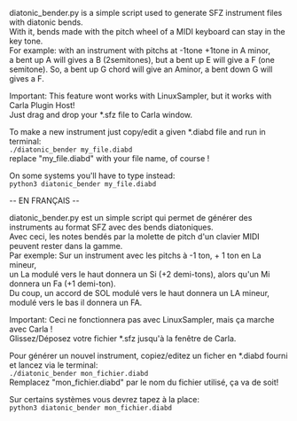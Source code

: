 diatonic_bender.py is a simple script used to generate SFZ instrument files with diatonic bends.<br>
With it, bends made with the pitch wheel of a MIDI keyboard can stay in the key tone.<br>
For example: with an instrument with pitchs at -1tone +1tone in A minor,<br>
a bent up A will gives a B (2semitones), but a bent up E will give a F (one semitone).
So, a bent up G chord will give an Aminor, a bent down G will gives a F.

Important: This feature wont works with LinuxSampler, but it works with Carla Plugin Host!<br>
Just drag and drop your *.sfz file to Carla window.<br>

To make a new instrument just copy/edit a given *.diabd file and run in terminal:<br>
`./diatonic_bender my_file.diabd`<br>
replace "my_file.diabd" with your file name, of course !<br>

On some systems you'll have to type instead:<br>
`python3 diatonic_bender my_file.diabd`<br>


-- EN FRANÇAIS --

diatonic_bender.py est un simple script qui permet de générer des instruments au format SFZ avec des bends diatoniques.<br>
Avec ceci, les notes bendés par la molette de pitch d'un clavier MIDI peuvent rester dans la gamme.<br>
Par exemple: Sur un instrument avec les pitchs à -1 ton, + 1 ton en La mineur,<br>
un La modulé vers le haut donnera un Si (+2 demi-tons), alors qu'un Mi donnera un Fa (+1 demi-ton).<br>
Du coup, un accord de SOL modulé vers le haut donnera un LA mineur, modulé vers le bas il donnera un FA.<br>

Important: Ceci ne fonctionnera pas avec LinuxSampler, mais ça marche avec Carla !<br>
Glissez/Déposez votre fichier *.sfz jusqu'à la fenêtre de Carla.<br>

Pour générer un nouvel instrument, copiez/editez un ficher en *.diabd fourni et lancez via le terminal:<br>
`./diatonic_bender mon_fichier.diabd`<br>
Remplacez "mon_fichier.diabd" par le nom du fichier utilisé, ça va de soit!<br>

Sur certains systèmes vous devrez tapez à la place:<br>
`python3 diatonic_bender mon_fichier.diabd`<br>
